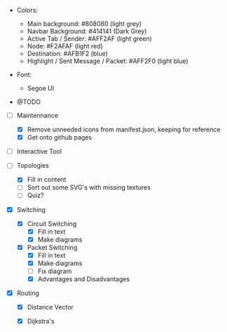 * Colors:
    * Main background: #808080 (light grey)
    * Navbar Background: #414141 (Dark Grey)
    * Active Tab / Sender: #AFF2AF (light green)
    * Node: #F2AFAF (light red)
    * Destination: #AFB1F2 (blue)
    * Highlight / Sent Message / Packet: #AFF2F0 (light blue)

* Font: 
    * Segoe UI

* @TODO 

- [ ] Maintennance
    - [x] Remove unneeded icons from manifest.json, keeping for reference
    - [x] Get onto github pages

- [ ] Interactive Tool

- [ ] Topologies
    - [x] Fill in content
    - [ ] Sort out some SVG's with missing textures
    - [ ] Quiz?

- [x] Switching
    - [x] Circuit Switching
        - [x] Fill in text
        - [x] Make diagrams
    - [x] Packet Switching
        - [x] Fill in text
        - [x] Make diagrams
        - [ ] Fix diagram
        - [x] Advantages and Disadvantages

- [x] Routing
    - [x] Distance Vector
    - [x] Dijkstra's


 
